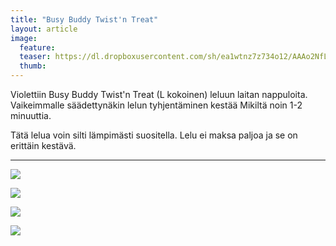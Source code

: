 ```yaml
---
title: "Busy Buddy Twist'n Treat"
layout: article
image:
  feature:
  teaser: https://dl.dropboxusercontent.com/sh/ea1wtnz7z734o12/AAAo2NfL30K98q9NXz92eC-_a/aktivointilelut/muut/DSC13183-245px.jpg
  thumb:
---
```


Violettiin Busy Buddy Twist'n Treat (L kokoinen) leluun laitan nappuloita. Vaikeimmalle säädettynäkin lelun tyhjentäminen kestää Mikiltä noin 1-2 minuuttia.

Tätä lelua voin silti lämpimästi suositella. Lelu ei maksa paljoa ja se on erittäin kestävä.

---

[![](https://dl.dropboxusercontent.com/sh/ea1wtnz7z734o12/AABEwAyqGuS5o4W9gKvQpllpa/aktivointilelut/muut/DSC13183_2-800px.jpg)](https://dl.dropboxusercontent.com/sh/ea1wtnz7z734o12/AAAANTkb6xJ8fwTgJwGtsdfia/aktivointilelut/muut/DSC13183_2.jpg)

[![](https://dl.dropboxusercontent.com/sh/ea1wtnz7z734o12/AABSEu7R8nno-5zHsz7qadpCa/aktivointilelut/muut/DSC13229_2-800px.jpg)](https://dl.dropboxusercontent.com/sh/ea1wtnz7z734o12/AADbj8iQaD2QgNvR2P0dIIbfa/aktivointilelut/muut/DSC13229_2.jpg)

[![](https://dl.dropboxusercontent.com/sh/ea1wtnz7z734o12/AAAy9-62QJhdDVAP87JW8Vkha/aktivointilelut/muut/DSC13236_2-800px.jpg)](https://dl.dropboxusercontent.com/sh/ea1wtnz7z734o12/AADJgXPuOKhtsPx7AS-Nr0d1a/aktivointilelut/muut/DSC13236_2.jpg)

[![](hhttps://dl.dropboxusercontent.com/sh/ea1wtnz7z734o12/AACHzaq5lq4BzzNQF-ov43s5a/aktivointilelut/muut/DSC13226_2-800px.jpg)](https://dl.dropboxusercontent.com/sh/ea1wtnz7z734o12/AAAJ0v5TQkI8pTcSxpOtZynpa/aktivointilelut/muut/DSC13226_2.jpg)
